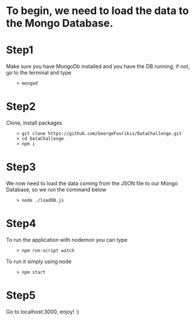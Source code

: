 To begin, we need to load the data to the Mongo Database.
===
Step1
==
Make sure you have MongoDb installed and you have the DB running, if not, go to the terminal and type 
```console
    > mongod
```

Step2
==
Clone, install packages
```console
    > git clone https://github.com/GeorgeFourikis/DataChallenge.git
    > cd DataChallenge
    > npm i
```

Step3
==
We now need to load the data coming from the JSON file to our Mongo Database, so we run the command below
```console
    > node ./loadDB.js
```

Step4
==
To run the application with nodemon you can type

```console
    > npm run-script watch
```

To run it simply using node

```console
    > npm start
```

Step5
==
Go to localhost:3000, enjoy! :)
